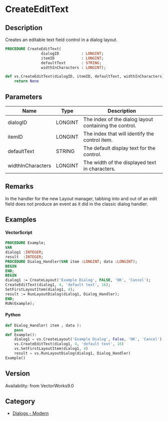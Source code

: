 # CreateEditText

## Description
Creates an editable text field control in a dialog layout.

```pascal
PROCEDURE CreateEditText(
				dialogID          : LONGINT;
				itemID            : LONGINT;
				defaultText       : STRING;
				widthInCharacters : LONGINT);
```

```python
def vs.CreateEditText(dialogID, itemID, defaultText, widthInCharacters):
    return None
```

## Parameters
|Name|Type|Description|
|---|---|---|
|dialogID|LONGINT|The index of the dialog layout containing the control.|
|itemID|LONGINT|The index that will identify the control item.|
|defaultText|STRING|The default display text for the control.|
|widthInCharacters|LONGINT|The width of the displayed text in characters.|

## Remarks
In the handler for the new Layout manager, tabbing into and out of an edit field does not produce an event as it did in the classic dialog handler.

## Examples
#### VectorScript ####
```pascal
PROCEDURE Example;
VAR
dialog1 :INTEGER;
result  :INTEGER;
PROCEDURE Dialog_Handler(VAR item :LONGINT; data :LONGINT);
BEGIN
END;
BEGIN
dialog1 := CreateLayout('Example Dialog', FALSE, 'OK', 'Cancel');
CreateEditText(dialog1, 4, 'default text', 16);
SetFirstLayoutItem(dialog1, 4);
result := RunLayoutDialog(dialog1, Dialog_Handler);
END;
RUN(Example);
```
#### Python ####
```python
def Dialog_Handler( item , data ):
	pass
def Example():
	dialog1 = vs.CreateLayout('Example Dialog', False, 'OK', 'Cancel')
	vs.CreateEditText(dialog1, 4, 'default text', 16)
	vs.SetFirstLayoutItem(dialog1, 4)
	result = vs.RunLayoutDialog(dialog1, Dialog_Handler)
Example()
```

## Version
Availability: from VectorWorks9.0

## Category
* [Dialogs - Modern](../Categories/Dialogs%20-%20Modern.md)
